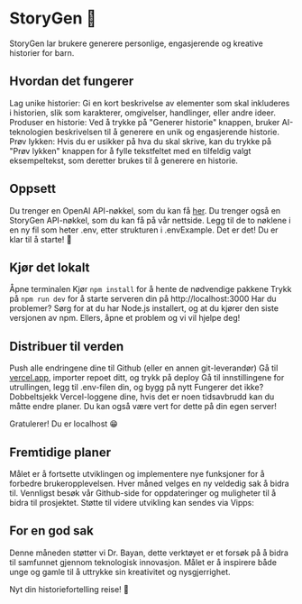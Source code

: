 # StoryGen 📖
StoryGen lar brukere generere personlige, engasjerende og kreative historier for barn. 

## Hvordan det fungerer
Lag unike historier: Gi en kort beskrivelse av elementer som skal inkluderes i historien, slik som karakterer, omgivelser, handlinger, eller andre ideer.
Produser en historie: Ved å trykke på "Generer historie" knappen, bruker AI-teknologien beskrivelsen til å generere en unik og engasjerende historie.
Prøv lykken: Hvis du er usikker på hva du skal skrive, kan du trykke på "Prøv lykken" knappen for å fylle tekstfeltet med en tilfeldig valgt eksempeltekst, som deretter brukes til å generere en historie.

## Oppsett
Du trenger en OpenAI API-nøkkel, som du kan få [her](https://openai.com/).
Du trenger også en StoryGen API-nøkkel, som du kan få på vår nettside.
Legg til de to nøklene i en ny fil som heter .env, etter strukturen i .envExample.
Det er det! Du er klar til å starte! 🚀

## Kjør det lokalt
Åpne terminalen
Kjør `npm install` for å hente de nødvendige pakkene
Trykk på `npm run dev` for å starte serveren din på http://localhost:3000
Har du problemer? Sørg for at du har Node.js installert, og at du kjører den siste versjonen av npm. Ellers, åpne et problem og vi vil hjelpe deg!

## Distribuer til verden
Push alle endringene dine til Github (eller en annen git-leverandør)
Gå til [vercel.app](https://vercel.com/), importer repoet ditt, og trykk på deploy
Gå til innstillingene for utrullingen, legg til .env-filen din, og bygg på nytt
Fungerer det ikke? Dobbeltsjekk Vercel-loggene dine, hvis det er noen tidsavbrudd kan du måtte endre planer. Du kan også være vert for dette på din egen server!

Gratulerer! Du er localhost 😁

## Fremtidige planer
Målet er å fortsette utviklingen og implementere nye funksjoner for å forbedre brukeropplevelsen. Hver måned velges en ny veldedig sak å bidra til. Vennligst besøk vår Github-side for oppdateringer og muligheter til å bidra til prosjektet. Støtte til videre utvikling kan sendes via Vipps:

## For en god sak
Denne måneden støtter vi Dr. Bayan, dette verktøyet er et forsøk på å bidra til samfunnet gjennom teknologisk innovasjon. Målet er å inspirere både unge og gamle til å uttrykke sin kreativitet og nysgjerrighet.


Nyt din historiefortelling reise! 📖 
